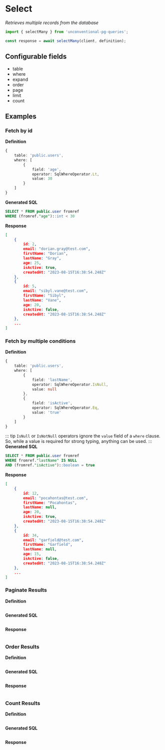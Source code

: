 # Select

_Retrieves multiple records from the database_

```ts
import { selectMany } from 'unconventional-pg-queries';

const response = await selectMany(client, definition);
```

## Configurable fields
- table
- where
- expand
- order
- page
- limit
- count

## Examples

### Fetch by id

**Definition**
```ts
{
    table: 'public.users',
    where: [
        {
            field: 'age',
            operator: SqlWhereOperator.Lt,
            value: 30
        }
    ]
}
```
**Generated SQL**
```sql
SELECT * FROM public.user fromref
WHERE (fromref."age")::int < 30
```
**Response**
```json
[
    {
        id: 2,
        email: "dorian.gray@test.com",
        firstName: "Dorian",
        lastName: "Gray",
        age: 25,
        isActive: true,
        createdAt: "2023-08-15T16:38:54.248Z"
    },
    {
        id: 5,
        email: "sibyl.vane@test.com",
        firstName: "Sibyl",
        lastName: "Vane",
        age: 20,
        isActive: false,
        createdAt: "2023-08-15T16:38:54.248Z"
    },
    ...
]
```

### Fetch by multiple conditions

**Definition**
```ts
{
    table: 'public.users',
    where: [
        {
            field: 'lastName',
            operator: SqlWhereOperator.IsNull,
            value: null
        },
        {
            field: 'isActive',
            operator: SqlWhereOperator.Eq,
            value: 'true'
        }
    ]
}
```
::: tip
`IsNull` or `IsNotNull` operators ignore the `value` field of a `where` clause. So, while a value is required for strong typing, anything can be used.
:::
**Generated SQL**
```sql
SELECT * FROM public.user fromref 
WHERE fromref."lastName" IS NULL 
AND (fromref."isActive")::boolean = true  
```
**Response**
```json
[
    {
        id: 12,
        email: "pocahontas@test.com",
        firstName: "Pocahontas",
        lastName: null,
        age: 20,
        isActive: true,
        createdAt: "2023-08-15T16:38:54.248Z"
    },
    {
        id: 34,
        email: "garfield@test.com",
        firstName: "Garfield",
        lastName: null,
        age: 15,
        isActive: false,
        createdAt: "2023-08-15T16:38:54.248Z"
    },
    ...
]
```

### Paginate Results

**Definition**
```ts
```
**Generated SQL**
```sql
```
**Response**
```json
```

### Order Results

**Definition**
```ts
```
**Generated SQL**
```sql
```
**Response**
```json
```

### Count Results

**Definition**
```ts
```
**Generated SQL**
```sql
```
**Response**
```json
```